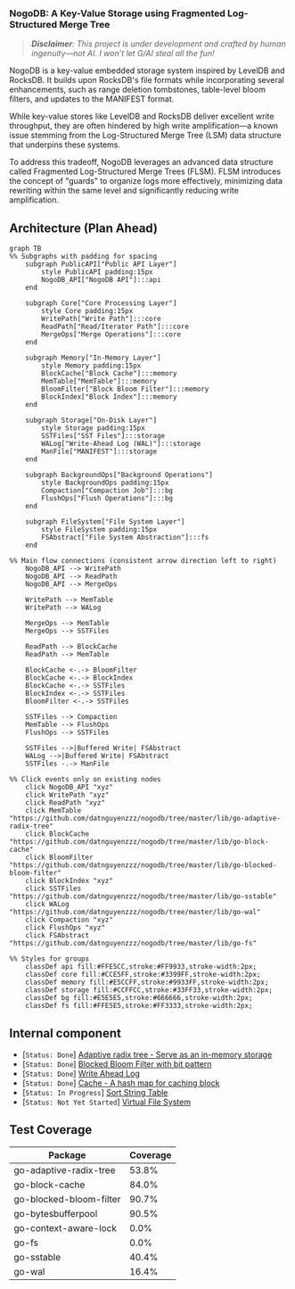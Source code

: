 ### NogoDB: A Key-Value Storage using Fragmented Log-Structured Merge Tree

>_**Disclaimer**: This project is under development and crafted by human ingenuity—not AI. I won’t let G/AI steal all the fun!_

NogoDB is a key-value embedded storage system inspired by LevelDB and RocksDB. It builds upon RocksDB's file formats while 
incorporating several enhancements, such as range deletion tombstones, table-level bloom filters, and updates to the MANIFEST format.

While key-value stores like LevelDB and RocksDB deliver excellent write throughput, they are often hindered by 
high write amplification—a known issue stemming from the Log-Structured Merge Tree (LSM) data structure that underpins 
these systems. 

To address this tradeoff, NogoDB leverages an advanced data structure called 
Fragmented Log-Structured Merge Trees (FLSM). FLSM introduces the concept of "guards" to organize logs more effectively, 
minimizing data rewriting within the same level and significantly reducing write amplification.

## Architecture (Plan Ahead)
```mermaid
graph TB
%% Subgraphs with padding for spacing
    subgraph PublicAPI["Public API Layer"]
        style PublicAPI padding:15px
        NogoDB_API["NogoDB API"]:::api
    end

    subgraph Core["Core Processing Layer"]
        style Core padding:15px
        WritePath["Write Path"]:::core
        ReadPath["Read/Iterator Path"]:::core
        MergeOps["Merge Operations"]:::core
    end

    subgraph Memory["In-Memory Layer"]
        style Memory padding:15px
        BlockCache["Block Cache"]:::memory
        MemTable["MemTable"]:::memory
        BloomFilter["Block Bloom Filter"]:::memory
        BlockIndex["Block Index"]:::memory
    end

    subgraph Storage["On-Disk Layer"]
        style Storage padding:15px
        SSTFiles["SST Files"]:::storage
        WALog["Write-Ahead Log (WAL)"]:::storage
        ManFile["MANIFEST"]:::storage
    end

    subgraph BackgroundOps["Background Operations"]
        style BackgroundOps padding:15px
        Compaction["Compaction Job"]:::bg
        FlushOps["Flush Operations"]:::bg
    end

    subgraph FileSystem["File System Layer"]
        style FileSystem padding:15px
        FSAbstract["File System Abstraction"]:::fs
    end

%% Main flow connections (consistent arrow direction left to right)
    NogoDB_API --> WritePath
    NogoDB_API --> ReadPath
    NogoDB_API --> MergeOps

    WritePath --> MemTable
    WritePath --> WALog

    MergeOps --> MemTable
    MergeOps --> SSTFiles

    ReadPath --> BlockCache
    ReadPath --> MemTable

    BlockCache <-.-> BloomFilter
    BlockCache <-.-> BlockIndex
    BlockCache <-.-> SSTFiles
    BlockIndex <-.-> SSTFiles
    BloomFilter <-.-> SSTFiles

    SSTFiles --> Compaction
    MemTable --> FlushOps
    FlushOps --> SSTFiles

    SSTFiles -->|Buffered Write| FSAbstract
    WALog -->|Buffered Write| FSAbstract
    SSTFiles -.-> ManFile

%% Click events only on existing nodes
    click NogoDB_API "xyz"
    click WritePath "xyz"
    click ReadPath "xyz"
    click MemTable "https://github.com/datnguyenzzz/nogodb/tree/master/lib/go-adaptive-radix-tree"
    click BlockCache "https://github.com/datnguyenzzz/nogodb/tree/master/lib/go-block-cache"
    click BloomFilter "https://github.com/datnguyenzzz/nogodb/tree/master/lib/go-blocked-bloom-filter"
    click BlockIndex "xyz"
    click SSTFiles "https://github.com/datnguyenzzz/nogodb/tree/master/lib/go-sstable"
    click WALog "https://github.com/datnguyenzzz/nogodb/tree/master/lib/go-wal"
    click Compaction "xyz"
    click FlushOps "xyz"
    click FSAbstract "https://github.com/datnguyenzzz/nogodb/tree/master/lib/go-fs"

%% Styles for groups
    classDef api fill:#FFE5CC,stroke:#FF9933,stroke-width:2px;
    classDef core fill:#CCE5FF,stroke:#3399FF,stroke-width:2px;
    classDef memory fill:#E5CCFF,stroke:#9933FF,stroke-width:2px;
    classDef storage fill:#CCFFCC,stroke:#33FF33,stroke-width:2px;
    classDef bg fill:#E5E5E5,stroke:#666666,stroke-width:2px;
    classDef fs fill:#FFE5E5,stroke:#FF3333,stroke-width:2px;
```

## Internal component
- [`Status: Done`] [Adaptive radix tree - Serve as an in-memory storage](lib/go-adaptive-radix-tree/README.md)
- [`Status: Done`] [Blocked Bloom Filter with bit pattern](lib/go-blocked-bloom-filter/README.md)
- [`Status: Done`] [Write Ahead Log](lib/go-wal/README.md)
- [`Status: Done`] [Cache - A hash map for caching block](lib/go-block-cache/README.md)
- [`Status: In Progress`] [Sort String Table](lib/go-sstable/README.md)
- [`Status: Not Yet Started`] [Virtual File System](lib/go-fs)



## Test Coverage

| Package | Coverage |
|---------|----------|
| go-adaptive-radix-tree | 53.8% |
| go-block-cache | 84.0% |
| go-blocked-bloom-filter | 90.7% |
| go-bytesbufferpool | 90.5% |
| go-context-aware-lock | 0.0% |
| go-fs | 0.0% |
| go-sstable | 40.4% |
| go-wal | 16.4% |
